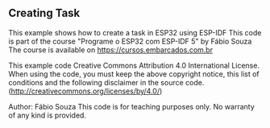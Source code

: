 ## Creating Task

This example shows how to create a task in ESP32 using ESP-IDF
This code is part of the course "Programe o ESP32 com ESP-IDF 5" by Fábio Souza
The course is available on https://cursos.embarcados.com.br

This example code Creative Commons Attribution 4.0 International License.
When using the code, you must keep the above copyright notice,
this list of conditions and the following disclaimer in the source code.
(http://creativecommons.org/licenses/by/4.0/)

 Author: Fábio Souza
 This code is for teaching purposes only.
 No warranty of any kind is provided.
